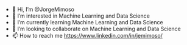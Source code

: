 - 👋 Hi, I’m @JorgeMimoso
- 👀 I’m interested in Machine Learning and Data Science
- 🌱 I’m currently learning Machine Learning and Data Science
- 💞️ I’m looking to collaborate on Machine Learning and Data Science
- 📫 How to reach me https://www.linkedin.com/in/jemimoso/

<!---
JorgeMimoso/JorgeMimoso is a ✨ special ✨ repository because its `README.md` (this file) appears on your GitHub profile.
You can click the Preview link to take a look at your changes.
--->
